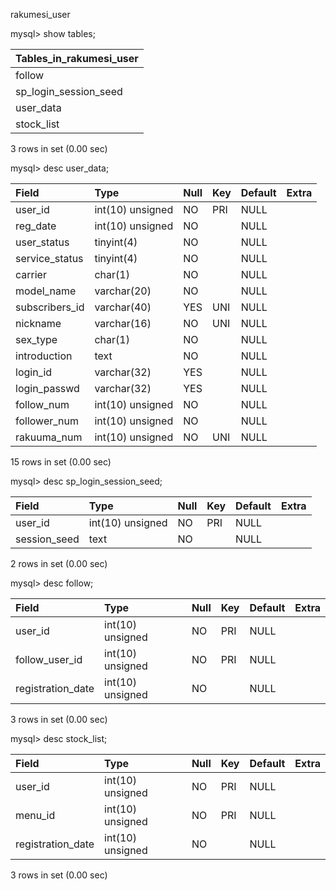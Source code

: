 rakumesi_user

mysql> show tables;

| Tables_in_rakumesi_user |
|:-------------------------|
| follow                  |
| sp_login_session_seed   |
| user_data               |
|stock_list|
3 rows in set (0.00 sec)

mysql> desc user_data;

| Field          | Type             | Null | Key | Default | Extra |
|:--|:--|:--|:--|:--|:--|
| user_id        | int(10) unsigned | NO   | PRI | NULL    |       |
| reg_date       | int(10) unsigned | NO   |     | NULL    |       |
| user_status    | tinyint(4)       | NO   |     | NULL    |       |
| service_status | tinyint(4)       | NO   |     | NULL    |       |
| carrier        | char(1)          | NO   |     | NULL    |       |
| model_name     | varchar(20)      | NO   |     | NULL    |       |
| subscribers_id | varchar(40)      | YES  | UNI | NULL    |       |
| nickname       | varchar(16)      | NO   | UNI | NULL    |       |
| sex_type       | char(1)          | NO   |     | NULL    |       |
| introduction   | text             | NO   |     | NULL    |       |
| login_id       | varchar(32)      | YES  |     | NULL    |       |
| login_passwd   | varchar(32)      | YES  |     | NULL    |       |
| follow_num     | int(10) unsigned | NO   |     | NULL    |       |
| follower_num   | int(10) unsigned | NO   |     | NULL    |       |
| rakuuma_num    | int(10) unsigned | NO   | UNI | NULL    |       |

15 rows in set (0.00 sec)

mysql> desc sp_login_session_seed;

| Field        | Type             | Null | Key | Default | Extra |
|:--|:--|:--|:--|:--|:--|
| user_id      | int(10) unsigned | NO   | PRI | NULL    |       |
| session_seed | text             | NO   |     | NULL    |       |

2 rows in set (0.00 sec)

mysql> desc follow;

| Field             | Type             | Null | Key | Default | Extra |
|:--|:--|:--|:--|:--|:--|
| user_id           | int(10) unsigned | NO   | PRI | NULL    |       |
| follow_user_id    | int(10) unsigned | NO   | PRI | NULL    |       |
| registration_date | int(10) unsigned | NO   |     | NULL    |       |

3 rows in set (0.00 sec)

mysql> desc stock_list;

| Field             | Type             | Null | Key | Default | Extra |
|:--|:--|:--|:--|:--|:--|
| user_id           | int(10) unsigned | NO   | PRI | NULL    |       |
| menu_id           | int(10) unsigned | NO   | PRI | NULL    |       |
| registration_date | int(10) unsigned | NO   |     | NULL    |       |

3 rows in set (0.00 sec)